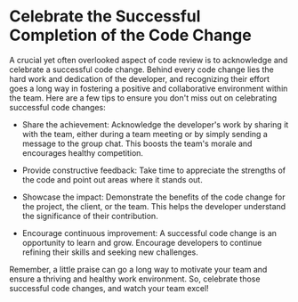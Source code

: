 # Celebrate the Successful Completion of the Code Change

A crucial yet often overlooked aspect of code review is to acknowledge and celebrate a successful code change. Behind every code change lies the hard work and dedication of the developer, and recognizing their effort goes a long way in fostering a positive and collaborative environment within the team. Here are a few tips to ensure you don't miss out on celebrating successful code changes:

- Share the achievement: Acknowledge the developer's work by sharing it with the team, either during a team meeting or by simply sending a message to the group chat. This boosts the team's morale and encourages healthy competition.

- Provide constructive feedback: Take time to appreciate the strengths of the code and point out areas where it stands out.

- Showcase the impact: Demonstrate the benefits of the code change for the project, the client, or the team. This helps the developer understand the significance of their contribution.

- Encourage continuous improvement: A successful code change is an opportunity to learn and grow. Encourage developers to continue refining their skills and seeking new challenges.

Remember, a little praise can go a long way to motivate your team and ensure a thriving and healthy work environment. So, celebrate those successful code changes, and watch your team excel!